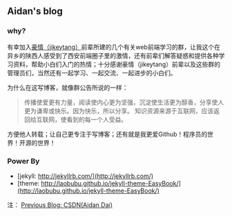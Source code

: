 ## Aidan's blog

### why?

有幸加入[豪情（jikeytang）](https://github.com/jikeytang)前辈所建的几个有关web前端学习的群，让我这个在异乡的陕西人感受到了西安前端圈子里的激情，还有前辈们解答疑惑和提供各种学习资料，帮助小白们入门的热情；十分感谢豪情（jikeytang）前辈以及这些群的管理员们，当然还有一起学习、一起交流、一起进步的小白们。

为什么在这写博客，就像群公告所说的一样：

>传播使爱更有力量，阅读使内心更为坚强，沉淀使生活更为醇香，分享使人更为谦卑或快乐。因为快乐，所以分享。 知识资源来源于互联网，应该返回给互联网，使看到的每一个人受益。

方便他人转载；让自己更专注于写博客；还有就是我更爱Github！程序员的世界！开源的世界！

### Power By

- [jekyll: http://jekyllrb.com/](http://jekyllrb.com/)
- [theme: http://laobubu.github.io/jekyll-theme-EasyBook/](http://laobubu.github.io/jekyll-theme-EasyBook/)

注：
[Previous Blog: CSDN(Aidan Dai)](http://blog.csdn.net/aidandai)
